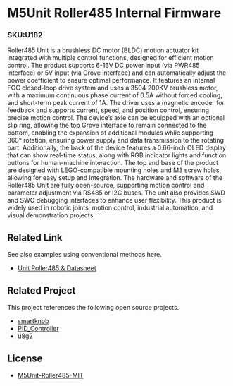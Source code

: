 # M5Unit Roller485 Internal Firmware

### SKU:U182

Roller485 Unit is a brushless DC motor (BLDC) motion actuator kit integrated with multiple control functions, designed for efficient motion control. The product supports 6-16V DC power input (via PWR485 interface) or 5V input (via Grove interface) and can automatically adjust the power coefficient to ensure optimal performance. It features an internal FOC closed-loop drive system and uses a 3504 200KV brushless motor, with a maximum continuous phase current of 0.5A without forced cooling, and short-term peak current of 1A. The driver uses a magnetic encoder for feedback and supports current, speed, and position control, ensuring precise motion control. The device’s axle can be equipped with an optional slip ring, allowing the top Grove interface to remain connected to the bottom, enabling the expansion of additional modules while supporting 360° rotation, ensuring power supply and data transmission to the rotating part.
Additionally, the back of the device features a 0.66-inch OLED display that can show real-time status, along with RGB indicator lights and function buttons for human-machine interaction. The top and base of the product are designed with LEGO-compatible mounting holes and M3 screw holes, allowing for easy setup and integration. The hardware and software of the Roller485 Unit are fully open-source, supporting motion control and parameter adjustment via RS485 or I2C buses. The unit also provides SWD and SWO debugging interfaces to enhance user flexibility. This product is widely used in robotic joints, motion control, industrial automation, and visual demonstration projects.

## Related Link

See also examples using conventional methods here.

- [Unit Roller485 & Datasheet](https://docs.m5stack.com/en/unit/Unit-Roller485)

## Related Project

This project references the following open source projects.

- [smartknob](https://github.com/scottbez1/smartknob)
- [PID_Controller](https://github.com/tcleg/PID_Controller)
- [u8g2](https://github.com/olikraus/u8g2)

## License

- [M5Unit-Roller485-MIT](LICENSE)
